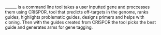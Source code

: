 ______ is a command line tool takes a user inputted gene and proccesses them using CRISPOR, tool that predicts off-targets in the genome, ranks guides, highlights problematic guides, designs primers and helps with cloning. Then with the guides created from CRISPOR the tool picks the best guide and generates arms for gene tagging.
